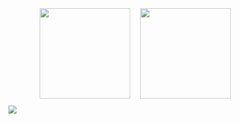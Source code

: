 <!--
### Hi there 👋
**Mogoatlhe/mogoatlhe** is a ✨ _special_ ✨ repository because its `README.md` (this file) appears on your GitHub profile.

Here are some ideas to get you started:

- 🔭 I’m currently working on ...
- 🌱 I’m currently learning ...
- 👯 I’m looking to collaborate on ...
- 🤔 I’m looking for help with ...
- 💬 Ask me about ...
- 📫 How to reach me: ...
- 😄 Pronouns: ...
- ⚡ Fun fact: ...
-->

<a href="https://github.com/mogoatlhe" style="display:flex; flex-wrap: wrap; gap: 20px; justify-content: center">
  <img height="180em" src="https://github-readme-stats.vercel.app/api?username=mogoatlhe&show_icons=true&theme=onedark&custom_title=Stats&count_private=true"/>
  <img height="180em" src="https://github-readme-stats-eight-theta.vercel.app/api/top-langs/?username=mogoatlhe&layout=compact&langs_count=8&theme=onedark"/>
</a>


![](https://komarev.com/ghpvc/?username=mogoatlhe&style=for-the-badge)
